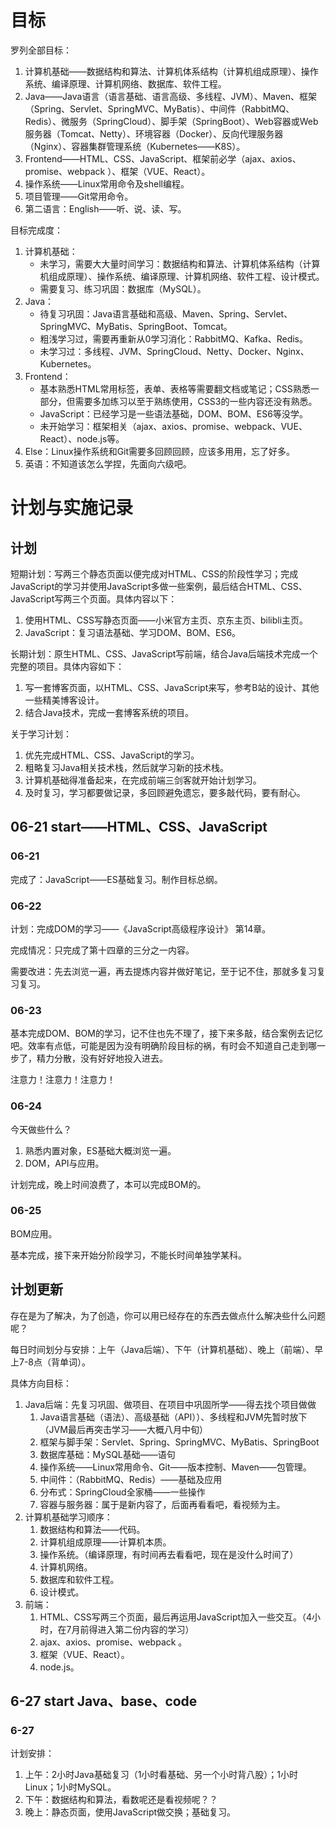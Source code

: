 # 目标

罗列全部目标：

1. 计算机基础——数据结构和算法、计算机体系结构（计算机组成原理）、操作系统、编译原理、计算机网络、数据库、软件工程。
2. Java——Java语言（语言基础、语言高级、多线程、JVM）、Maven、框架（Spring、Servlet、SpringMVC、MyBatis）、中间件（RabbitMQ、Redis）、微服务（SpringCloud）、脚手架（SpringBoot）、Web容器或Web服务器（Tomcat、Netty）、环境容器（Docker）、反向代理服务器（Nginx）、容器集群管理系统（Kubernetes——K8S）。
3. Frontend——HTML、CSS、JavaScript、框架前必学（ajax、axios、promise、webpack ）、框架（VUE、React）。
4. 操作系统——Linux常用命令及shell编程。
5. 项目管理——Git常用命令。
6. 第二语言：English——听、说、读、写。

目标完成度：

1. 计算机基础：
   - 未学习，需要大大量时间学习：数据结构和算法、计算机体系结构（计算机组成原理）、操作系统、编译原理、计算机网络、软件工程、设计模式。
   - 需要复习、练习巩固：数据库（MySQL）。
2. Java：
   - 待复习巩固：Java语言基础和高级、Maven、Spring、Servlet、SpringMVC、MyBatis、SpringBoot、Tomcat。
   - 粗浅学习过，需要再重新从0学习消化：RabbitMQ、Kafka、Redis。
   - 未学习过：多线程、JVM、SpringCloud、Netty、Docker、Nginx、Kubernetes。
3. Frontend：
   - 基本熟悉HTML常用标签，表单、表格等需要翻文档或笔记；CSS熟悉一部分，但需要多加练习以至于熟练使用，CSS3的一些内容还没有熟悉。
   - JavaScript：已经学习是一些语法基础，DOM、BOM、ES6等没学。
   - 未开始学习：框架相关（ajax、axios、promise、webpack、VUE、React）、node.js等。
4. Else：Linux操作系统和Git需要多回顾回顾，应该多用用，忘了好多。
5. 英语：不知道该怎么学捏，先面向六级吧。

# 计划与实施记录

## 计划

短期计划：写两三个静态页面以便完成对HTML、CSS的阶段性学习；完成JavaScript的学习并使用JavaScript多做一些案例，最后结合HTML、CSS、JavaScript写两三个页面。具体内容以下：

1. 使用HTML、CSS写静态页面——小米官方主页、京东主页、bilibli主页。
2. JavaScript：复习语法基础、学习DOM、BOM、ES6。

长期计划：原生HTML、CSS、JavaScript写前端，结合Java后端技术完成一个完整的项目。具体内容如下：

1. 写一套博客页面，以HTML、CSS、JavaScript来写，参考B站的设计、其他一些精美博客设计。
2. 结合Java技术，完成一套博客系统的项目。

关于学习计划：

1. 优先完成HTML、CSS、JavaScript的学习。
2. 粗略复习Java相关技术栈，然后就学习新的技术栈。
3. 计算机基础得准备起来，在完成前端三剑客就开始计划学习。
4. 及时复习，学习都要做记录，多回顾避免遗忘，要多敲代码，要有耐心。

## 06-21 start——HTML、CSS、JavaScript

### 06-21

完成了：JavaScript——ES基础复习。制作目标总纲。

### 06-22

计划：完成DOM的学习——《JavaScript高级程序设计》 第14章。

完成情况：只完成了第十四章的三分之一内容。

需要改进：先去浏览一遍，再去提炼内容并做好笔记，至于记不住，那就多复习复习复习。

### 06-23

基本完成DOM、BOM的学习，记不住也先不理了，接下来多敲，结合案例去记忆吧。效率有点低，可能是因为没有明确阶段目标的祸，有时会不知道自己走到哪一步了，精力分散，没有好好地投入进去。

注意力！注意力！注意力！

### 06-24

今天做些什么？

1. 熟悉内置对象，ES基础大概浏览一遍。
2. DOM，API与应用。

计划完成，晚上时间浪费了，本可以完成BOM的。

### 06-25

BOM应用。

基本完成，接下来开始分阶段学习，不能长时间单独学某科。

## 计划更新

存在是为了解决，为了创造，你可以用已经存在的东西去做点什么解决些什么问题呢？

每日时间划分与安排：上午（Java后端）、下午（计算机基础）、晚上（前端）、早上7-8点（背单词）。

具体方向目标：

1. Java后端：先复习巩固、做项目、在项目中巩固所学——得去找个项目做做
   1. Java语言基础（语法）、高级基础（API））、多线程和JVM先暂时放下（JVM最后再突击学习——大概八月中旬）
   2. 框架与脚手架：Servlet、Spring、SpringMVC、MyBatis、SpringBoot
   3. 数据库基础：MySQL基础——语句
   4. 操作系统——Linux常用命令、Git——版本控制、Maven——包管理。
   5. 中间件：（RabbitMQ、Redis）——基础及应用
   6. 分布式：SpringCloud全家桶——一些操作
   7. 容器与服务器：属于是新内容了，后面再看看吧，看视频为主。
2. 计算机基础学习顺序：
   1. 数据结构和算法——代码。
   2. 计算机组成原理——计算机本质。
   3. 操作系统。（编译原理，有时间再去看看吧，现在是没什么时间了）
   4. 计算机网络。
   5. 数据库和软件工程。
   6. 设计模式。
3. 前端：
   1. HTML、CSS写两三个页面，最后再运用JavaScript加入一些交互。（4小时，在7月前得进入第二份内容的学习）
   2. ajax、axios、promise、webpack 。
   3. 框架（VUE、React）。
   4. node.js。

## 6-27 start Java、base、code

### 6-27

计划安排：

1. 上午：2小时Java基础复习（1小时看基础、另一个小时背八股）；1小时Linux；1小时MySQL。
2. 下午：数据结构和算法，看数呢还是看视频呢？？
3. 晚上：静态页面，使用JavaScript做交换；基础复习。











